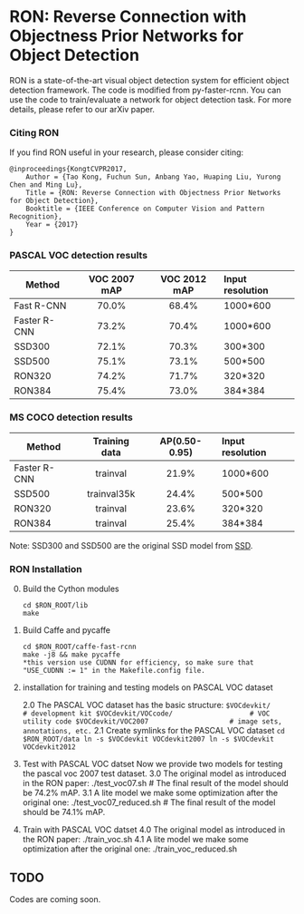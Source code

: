 # RON: Reverse Connection with Objectness Prior Networks for Object Detection

RON is a state-of-the-art visual object detection system for efficient object detection framework. The code is modified from py-faster-rcnn. You can use the code to train/evaluate a network for object detection task. For more details, please refer to our arXiv paper.

### Citing RON

If you find RON useful in your research, please consider citing:

    @inproceedings{KongtCVPR2017,
        Author = {Tao Kong, Fuchun Sun, Anbang Yao, Huaping Liu, Yurong Chen and Ming Lu},
        Title = {RON: Reverse Connection with Objectness Prior Networks for Object Detection},
        Booktitle = {IEEE Conference on Computer Vision and Pattern Recognition},
        Year = {2017}
    }
    

### PASCAL VOC detection results

Method         | VOC 2007 mAP | VOC 2012 mAP | Input resolution
-------------- |:------------:|:------------:|:----------------
Fast R-CNN     |   70.0%      |   68.4%      |  1000*600     
Faster R-CNN   |   73.2%      |   70.4%      |  1000*600
SSD300         |   72.1%      |   70.3%      |  300*300
SSD500         |   75.1%      |   73.1%      |  500*500
RON320         |   74.2%      |   71.7%      |  320*320
RON384         |   75.4%      |   73.0%      |  384*384

### MS COCO detection results

Method         | Training data | AP(0.50-0.95)| Input resolution
-------------- |:-------------:|:------------:|:----------------
Faster R-CNN   |   trainval    |   21.9%      |  1000*600
SSD500         |   trainval35k |   24.4%      |  500*500
RON320         |   trainval    |   23.6%      |  320*320
RON384         |   trainval    |   25.4%      |  384*384

Note: SSD300 and SSD500 are the original SSD model from [SSD](https://arxiv.org/pdf/1512.02325v2.pdf).


### RON Installation 

0. Build the Cython modules
    ```
    cd $RON_ROOT/lib
    make
    ```

1. Build Caffe and pycaffe
    ```
    cd $RON_ROOT/caffe-fast-rcnn
    make -j8 && make pycaffe
    *this version use CUDNN for efficiency, so make sure that "USE_CUDNN := 1" in the Makefile.config file.
    ```
    
2. installation for training and testing models on PASCAL VOC dataset

    2.0 The PASCAL VOC dataset has the basic structure:
        ```
        $VOCdevkit/                           # development kit
        $VOCdevkit/VOCcode/                   # VOC utility code
        $VOCdevkit/VOC2007                    # image sets, annotations, etc.
        ```
    2.1 Create symlinks for the PASCAL VOC dataset
        ```
        cd $RON_ROOT/data
        ln -s $VOCdevkit VOCdevkit2007
        ln -s $VOCdevkit VOCdevkit2012
        ```

3. Test with PASCAL VOC datset
    Now we provide two models for testing the pascal voc 2007 test dataset.
    3.0 The original model as introduced in the RON paper: 
        ./test_voc07.sh
        # The final result of the model should be 74.2% mAP.
    3.1 A lite model we make some optimization after the original one:
        ./test_voc07_reduced.sh
        # The final result of the model should be 74.1% mAP.

4. Train with PASCAL VOC datset
    4.0 The original model as introduced in the RON paper: 
        ./train_voc.sh
    4.1 A lite model we make some optimization after the original one:
        ./train_voc_reduced.sh
## TODO
Codes are coming soon.


